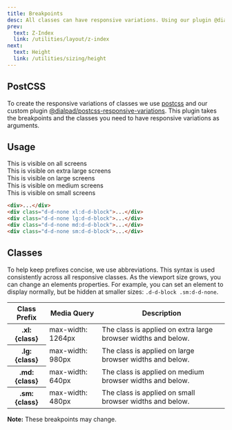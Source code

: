 ```yaml
---
title: Breakpoints
desc: All classes can have responsive variations. Using our plugin @dialpad/postcss-responsive-variations and configuring the breakpoint constants, you can create media queries represented in conditional prefixes. These prefixed classes allow you to apply a style or property within a specific breakpoint.
prev:
  text: Z-Index
  link: /utilities/layout/z-index
next:
  text: Height
  link: /utilities/sizing/height
---
```


## PostCSS

To create the responsive variations of classes we use <a href="https://www.npmjs.com/package/postcss">postcss</a> and our custom plugin
<a href="https://www.npmjs.com/package/@dialpad/postcss-responsive-variations">@dialpad/postcss-responsive-variations</a>.
This plugin takes the breakpoints and the classes you need to have responsive variations as arguments.

## Usage

<code-well-header bgclass='d-bgc-purple-100'>
  <div class="d-fl-center d-w100p d-m8 d-p16 d-bgc-purple-300 d-bar4 d-fs20 d-fw-bold d-ta-center">This is visible on all screens</div>
  <div class="d-fl-center d-w100p d-m8 d-p16 d-bgc-purple-300 d-bar4 d-fs20 d-fw-bold d-ta-center d-d-none xl:d-d-block">This is visible on extra large screens</div>
  <div class="d-fl-center d-w100p d-m8 d-p16 d-bgc-purple-300 d-bar4 d-fs20 d-fw-bold d-ta-center d-d-none lg:d-d-block">This is visible on large screens</div>
  <div class="d-fl-center d-w100p d-m8 d-p16 d-bgc-purple-300 d-bar4 d-fs20 d-fw-bold d-ta-center d-d-none md:d-d-block">This is visible on medium screens</div>
  <div class="d-fl-center d-w100p d-m8 d-p16 d-bgc-purple-300 d-bar4 d-fs20 d-fw-bold d-ta-center d-d-none sm:d-d-block">This is visible on small screens</div>
</code-well-header>

```html
<div>...</div>
<div class="d-d-none xl:d-d-block">...</div>
<div class="d-d-none lg:d-d-block">...</div>
<div class="d-d-none md:d-d-block">...</div>
<div class="d-d-none sm:d-d-block">...</div>
```

## Classes

To help keep prefixes concise, we use abbreviations. This syntax is used consistently across all responsive classes. As the viewport size grows, you can change an elements properties. For example, you can set an element to display normally, but be hidden at smaller sizes: `.d-d-block .sm:d-d-none`.

<table class="d-table dialtone-doc-table">
  <thead>
    <tr>
      <th scope="col" class="d-w25p">Class Prefix</th>
      <th scope="col" class="d-w25p">Media Query</th>
      <th scope="col">Description</th>
    </tr>
  </thead>
  <tbody>
    <tr>
      <th scope="row" class="d-ff-mono d-fc-purple d-fw-normal d-fs12">.xl:{class}</th>
      <td class="d-ff-mono d-fc-orange d-fs12">max-width: 1264px</td>
      <td class="d-ff-mono d-fc-orange d-fs12">The class is applied on extra large browser widths and below.</td>
    </tr>
    <tr>
      <th scope="row" class="d-ff-mono d-fc-purple d-fw-normal d-fs12">.lg:{class}</th>
      <td class="d-ff-mono d-fc-orange d-fs12">max-width: 980px</td>
      <td class="d-ff-mono d-fc-orange d-fs12">The class is applied on large browser widths and below.</td>
    </tr>
    <tr>
      <th scope="row" class="d-ff-mono d-fc-purple d-fw-normal d-fs12">.md:{class}</th>
      <td class="d-ff-mono d-fc-orange d-fs12">max-width: 640px</td>
      <td class="d-ff-mono d-fc-orange d-fs12">The class is applied on medium browser widths and below.</td>
    </tr>
    <tr>
      <th scope="row" class="d-ff-mono d-fc-purple d-fw-normal d-fs12">.sm:{class}</th>
      <td class="d-ff-mono d-fc-orange d-fs12">max-width: 480px</td>
      <td class="d-ff-mono d-fc-orange d-fs12">The class is applied on small browser widths and below.</td>
    </tr>
  </tbody>
</table>

**Note:** These breakpoints may change.

